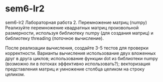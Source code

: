 # sem6-lr2
sem6-lr2
Лабораторная работа 2. Перемножение матриц (numpy)
Реализуйте перемножение квадратных матриц произвольной размерности, используя библиотеку numpy (для создания матриц) и библиотеку threading (поточное вычисление).

После реализации вычисления, создайте 3-5 тестов для проверки корректности. 
Варианты вычисления
использование двух вложенных друг в друга циклов;
использование функции dot из библиотеки numpy (возможно ли в потоках эффективно использовать?);
векторизация представления матриц и умножение столбца целиком на строку целиком.

